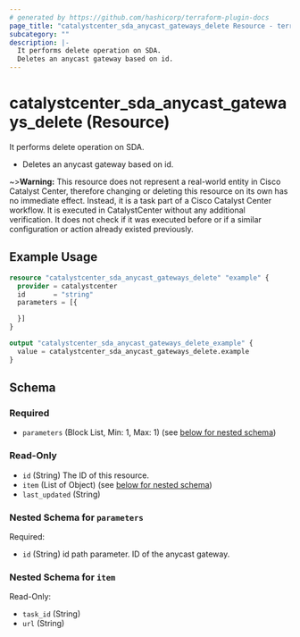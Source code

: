 ```yaml
---
# generated by https://github.com/hashicorp/terraform-plugin-docs
page_title: "catalystcenter_sda_anycast_gateways_delete Resource - terraform-provider-catalystcenter"
subcategory: ""
description: |-
  It performs delete operation on SDA.
  Deletes an anycast gateway based on id.
---
```


# catalystcenter_sda_anycast_gateways_delete (Resource)

It performs delete operation on SDA.

- Deletes an anycast gateway based on id.


~>**Warning:**
This resource does not represent a real-world entity in Cisco Catalyst Center, therefore changing or deleting this resource on its own has no immediate effect.
Instead, it is a task part of a Cisco Catalyst Center workflow. It is executed in CatalystCenter without any additional verification. It does not check if it was executed before or if a similar configuration or action already existed previously.

## Example Usage

```terraform
resource "catalystcenter_sda_anycast_gateways_delete" "example" {
  provider = catalystcenter
  id       = "string"
  parameters = [{

  }]
}

output "catalystcenter_sda_anycast_gateways_delete_example" {
  value = catalystcenter_sda_anycast_gateways_delete.example
}
```

<!-- schema generated by tfplugindocs -->
## Schema

### Required

- `parameters` (Block List, Min: 1, Max: 1) (see [below for nested schema](#nestedblock--parameters))

### Read-Only

- `id` (String) The ID of this resource.
- `item` (List of Object) (see [below for nested schema](#nestedatt--item))
- `last_updated` (String)

<a id="nestedblock--parameters"></a>
### Nested Schema for `parameters`

Required:

- `id` (String) id path parameter. ID of the anycast gateway.


<a id="nestedatt--item"></a>
### Nested Schema for `item`

Read-Only:

- `task_id` (String)
- `url` (String)
